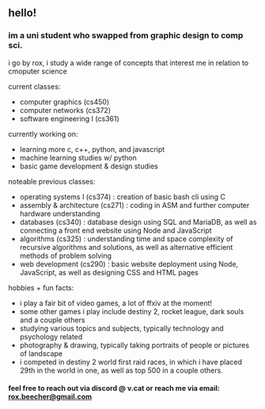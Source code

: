 ## hello!

### im a uni student who swapped from graphic design to comp sci.
i go by rox, i study a wide range of concepts that interest me in relation to cmoputer science

current classes:
- computer graphics (cs450)
- computer networks (cs372)
- software engineering I (cs361)

currently working on:
- learning more c, c++, python, and javascript
- machine learning studies w/ python
- basic game development & design studies

noteable previous classes:
- operating systems I (cs374) : creation of basic bash cli using C
- assembly & architecture (cs271) : coding in ASM and further computer hardware understanding
- databases (cs340) : database design using SQL and MariaDB, as well as connecting a front end website using Node and JavaScript
- algorithms (cs325) : understanding time and space complexity of recursive algorithms and solutions, as well as alternative efficient methods of problem solving
- web development (cs290) : basic website deployment using Node, JavaScript, as well as designing CSS and HTML pages

hobbies + fun facts:
- i play a fair bit of video games, a lot of ffxiv at the moment!
- some other games i play include destiny 2, rocket league, dark souls and a couple others
- studying various topics and subjects, typically technology and psychology related
- photography & drawing, typically taking portraits of people or pictures of landscape
- i competed in destiny 2 world first raid races, in which i have placed 29th in the world in one, as well as top 500 in a couple others.

#### feel free to reach out via discord @ v.cat or reach me via email: rox.beecher@gmail.com
